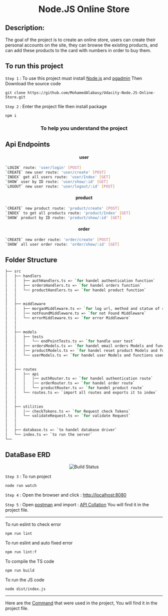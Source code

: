 <h1 align="center">Node.JS Online Store</h1>

## Description:

The goal of the project is to create an online store, users can create their personal accounts on the site, they can browse the existing products, and can add these products to the card with numbers in order to buy them.

## To run this project

`Step 1` : To use this project must install [Node.js](https://nodejs.org/en/) and [pgadmin](https://www.pgadmin.org/download/) Then Download the source code

```
git clone https://github.com/MohamedAlabasy/Udacity-Node.JS-Online-Store.git
```

`Step 2` : Enter the project file then install package

```
npm i
```

<h3 align="center">To help you understand the project</h3>

## Api Endpoints

<h4 align="center">user</h4>

```bash
`LOGIN` route: 'user/login' [POST]
`CREATE` new user route: 'user/create' [POST]
`INDEX` get all users route: 'user/Index' [GET]
`SHOW` user by ID route: 'user/show/:id' [GET]
`LOGOUT` new user route: 'user/logout/:id' [POST]
```

<h4 align="center">product</h4>

```bash
`CREATE` new product route: 'product/create' [POST]
`INDEX` to get all products route: 'product/Index' [GET]
`SHOW` product by ID route: 'product/show/:id' [GET]
```

<h4 align="center">order</h4>

```bash
`CREATE` new order route: 'order/create' [POST]
`SHOW` all user order route: 'order/show/:id' [GET]
```

## Folder Structure

```bash
├── src
│   ├── handlers
│   │   ├── authHandlers.ts => `for handel authentication function`
│   │   ├── ordersHandlers.ts => `for handel orders function`
│   │   └── productHandlers.ts => `for handel product function`
│   │
│   │
│   ├── middleware
│   │   ├── morganMiddleware.ts => `for log url, method and statue of requests`
│   │   │── notFoundMiddleware.ts => `for not Found Middleware`
│   │   └── errorMiddleware.ts => `for error Middleware`
│   │
│   │
│   ├── models
│   │   ├── tests
│   │   │   └── endPointTests.ts => `for handle user test`
│   │   ├── ordersModels.ts => `for handel email orders Models and functions used in handler`
│   │   │── productModels.ts => `for handel reset product Models and functions used in handler`
│   │   └── userModels.ts => `for handel user Models and functions used in handler`
│   │
│   │
│   ├── routes
│   │   ├── api
│   │   │   │── authRouter.ts => `for handel authentication route`
│   │   │   │── orderRouter.ts => `for handel order route`
│   │   │   └── productRouter.ts => `for handel product route`
│   │   └── routes.ts => `import all routes and exports it to index`
│   │
│   │
│   ├── utilities
│   │   │── checkTokens.ts => `for Request check Tokens`
│   │   └── validateRequest.ts => `for validate Request`
│   │
│   │
│   ├── database.ts => `to handel database driver`
│   └── index.ts => `to run the server`
└──
```

## DataBase ERD

<p align="center">
   <img src="https://user-images.githubusercontent.com/93389016/179218031-acf562c7-65e1-4617-b0cb-3b577cb2ef92.jpg" alt="Build Status">

`Step 3` : To run project

```
node run watch
```

`Step 4` : Open the browser and click : [http://localhost:8080](http://localhost:8080)

`Step 5` : Open [postman](https://www.postman.com/downloads/) and import : [API Collation](https://github.com/MohamedAlabasy/Udacity-Node.JS-Online-Store/blob/main/api_collection.json) You will find it in the project file.

<hr>
To run eslint to check error

```
npm run lint
```

To run eslint and auto fixed error

```
npm run lint:f
```

To compile the TS code

```
npm run build
```

To run the JS code

```
node dist/index.js
```

<hr>

Here are the [Command](https://github.com/MohamedAlabasy/Udacity-Node.JS-Online-Store/blob/main/command.txt) that were used in the project, You will find it in the project file.

